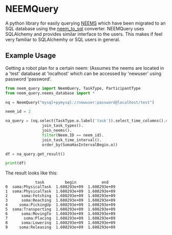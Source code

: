 # NEEMQuery

A python library for easily querying [NEEMS](https://ease-crc.github.io/soma/owl/1.1.0/NEEM-Handbook.pdf) which have been migrated to an SQL database using the [neem_to_sql](https://github.com/AbdelrhmanBassiouny/neem_to_sql) converter.
NEEMQuery uses SQLAlchemy and provides similar interface to the users. This makes if feel very familiar to SQLAlchemhy or SQL users in general.

## Example Usage

Getting a robot plan for a certain neem: (Assumes the neems are located in a 'test' database at 'localhost' which can be accessed by 'newuser' using password 'password'.

```Python
from neem_query import NeemQuery, TaskType, ParticipantType
from neem_query.neems_database import *

nq = NeemQuery("mysql+pymysql://newuser:password@localhost/test")

neem_id = 2

na_query = (nq.select(TaskType.o.label('task')).select_time_columns().select_from(DulExecutesTask).
                join_task_types().
                join_neems().
                filter(Neem.ID == neem_id).
                join_task_time_interval().
                order_by(SomaHasIntervalBegin.o))

df = na_query.get_result()

print(df)
```
The result looks like this:
```
             task         begin           end
0  soma:PhysicalTask  1.608293e+09  1.608293e+09
1  soma:PhysicalTask  1.608293e+09  1.608293e+09
2      soma:Fetching  1.608293e+09  1.608293e+09
3      soma:Reaching  1.608293e+09  1.608293e+09
4     soma:PickingUp  1.608293e+09  1.608293e+09
5  soma:Transporting  1.608293e+09  1.608293e+09
6      soma:MovingTo  1.608293e+09  1.608293e+09
7       soma:Placing  1.608293e+09  1.608293e+09
8      soma:Lowering  1.608293e+09  1.608293e+09
9     soma:Releasing  1.608293e+09  1.608293e+09
```
